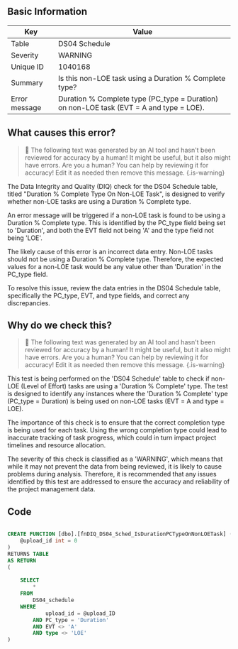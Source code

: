 ## Basic Information
| Key         | Value          |
|-------------|----------------|
| Table       | DS04 Schedule |
| Severity    | WARNING |
| Unique ID   | 1040168   |
| Summary     | Is this non-LOE task using a Duration % Complete type? |
| Error message | Duration % Complete type (PC_type = Duration) on non-LOE task (EVT = A and type = LOE). |

## What causes this error?

> :robot: The following text was generated by an AI tool and hasn't been reviewed for accuracy by a human! It might be useful, but it also might have errors. Are you a human? You can help by reviewing it for accuracy! Edit it as needed then remove this message.
{.is-warning}

The Data Integrity and Quality (DIQ) check for the DS04 Schedule table, titled "Duration % Complete Type On Non-LOE Task", is designed to verify whether non-LOE tasks are using a Duration % Complete type. 

An error message will be triggered if a non-LOE task is found to be using a Duration % Complete type. This is identified by the PC_type field being set to 'Duration', and both the EVT field not being 'A' and the type field not being 'LOE'. 

The likely cause of this error is an incorrect data entry. Non-LOE tasks should not be using a Duration % Complete type. Therefore, the expected values for a non-LOE task would be any value other than 'Duration' in the PC_type field. 

To resolve this issue, review the data entries in the DS04 Schedule table, specifically the PC_type, EVT, and type fields, and correct any discrepancies.
## Why do we check this?

> :robot: The following text was generated by an AI tool and hasn't been reviewed for accuracy by a human! It might be useful, but it also might have errors. Are you a human? You can help by reviewing it for accuracy! Edit it as needed then remove this message.
{.is-warning}

This test is being performed on the 'DS04 Schedule' table to check if non-LOE (Level of Effort) tasks are using a 'Duration % Complete' type. The test is designed to identify any instances where the 'Duration % Complete' type (PC_type = Duration) is being used on non-LOE tasks (EVT = A and type = LOE). 

The importance of this check is to ensure that the correct completion type is being used for each task. Using the wrong completion type could lead to inaccurate tracking of task progress, which could in turn impact project timelines and resource allocation. 

The severity of this check is classified as a 'WARNING', which means that while it may not prevent the data from being reviewed, it is likely to cause problems during analysis. Therefore, it is recommended that any issues identified by this test are addressed to ensure the accuracy and reliability of the project management data.
## Code

```sql

CREATE FUNCTION [dbo].[fnDIQ_DS04_Sched_IsDurationPCTypeOnNonLOETask] (
	@upload_id int = 0
)
RETURNS TABLE
AS RETURN
(
	
	SELECT
		*
	FROM
		DS04_schedule
	WHERE
			upload_id = @upload_ID
		AND PC_type = 'Duration'
		AND EVT <> 'A'
		AND type <> 'LOE'
)
```
